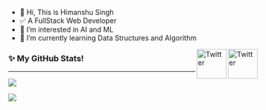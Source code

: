 - 👋 Hi, This is Himanshu Singh
- ✅ A FullStack Web Developer
- 👀 I’m interested in AI and ML
- 🌱 I’m currently learning Data Structures and Algorithm




<!---
viraj3110/viraj3110 is a ✨ special ✨ repository because its `README.md` (this file) appears on your GitHub profile.
You can click the Preview link to take a look at your changes.
--->

<a href="https://twitter.com/singhhimanshu3110" target="_blank"><img src="https://cdn2.iconfinder.com/data/icons/social-media-2199/64/social_media_isometric_6-twitter-512.png" height="60px" width="60px" alt="Twitter" align="right"></a><a href="https://www.linkedin.com/in/singhhimanshu3110/" target="_blank"><img src="https://cdn2.iconfinder.com/data/icons/social-media-2199/64/social_media_isometric_14-linkedin-512.png" height="60px" width="60px" alt="Twitter" align="right"></a>

### ✨ My GitHub Stats!
---
<p><a href="#">
  <img align="center" src="https://github-readme-stats.vercel.app/api?username=singhhimanshu31&show_icons=true&include_all_commits=true&theme=light" />
</a></p>
<p><a href="#">
  <img align="center" src="https://activity-graph.herokuapp.com/graph?username=singhhimanshu31&theme=xcode" />
</a></p>
